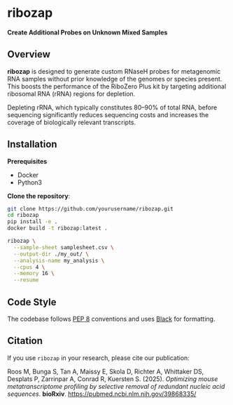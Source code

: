# ribozap

**Create Additional Probes on Unknown Mixed Samples**

## Overview

**ribozap** is designed to generate custom RNaseH probes for metagenomic RNA samples without prior knowledge of the genomes or species present. This boosts the performance of the RiboZero Plus kit by targeting additional ribosomal RNA (rRNA) regions for depletion.

Depleting rRNA, which typically constitutes 80–90% of total RNA, before sequencing significantly reduces sequencing costs and increases the coverage of biologically relevant transcripts.


## Installation

**Prerequisites**

- Docker
- Python3

**Clone the repository**:

```bash
git clone https://github.com/yourusername/ribozap.git
cd ribozap
pip install -e .
docker build -t ribozap:latest .

ribozap \
  --sample-sheet samplesheet.csv \
  --output-dir ./my_out/ \
  --analysis-name my_analysis \
  --cpus 4 \
  --memory 16 \
  --resume
```


## Code Style

The codebase follows [PEP 8](https://peps.python.org/pep-0008/) conventions and uses [Black](https://github.com/psf/black) for formatting.

## Citation

If you use `ribozap` in your research, please cite our publication:

Roos M, Bunga S, Tan A, Maissy E, Skola D, Richter A, Whittaker DS, Desplats P, Zarrinpar A, Conrad R, Kuersten S. (2025). *Optimizing mouse metatranscriptome profiling by selective removal of redundant nucleic acid sequences*. **bioRxiv**. https://pubmed.ncbi.nlm.nih.gov/39868335/